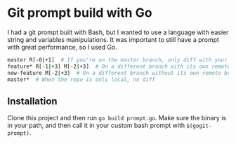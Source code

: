 # Git prompt build with Go

I had a git prompt built with Bash, but I wanted to use a language with easier string and variables manipulations. It was important to still have a prompt with great performance, so I used Go.

```bash
master R[-0|+1]  # If you're on the master branch, only diff with your current remote, origin/master
feature* R[-1|+3] M[-2|+3]  # On a different branch with its own remote branch, diff with both the remote R and master M
new-feature M[-2|+3]  # On a different branch without its own remote branch, diff with only the master M
master*  # When the repo is only local, no diff
```

## Installation

Clone this project and then run `go build prompt.go`. Make sure the binary is in your path, and then call it in your custom bash prompt with `$(gogit-prompt)`.
